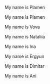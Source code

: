 
My name is Plamen

My name is Plamen

My name is Vova

My name is Nataliia

My name is Ina

My name is Ergyun

My name is Dimitar

My name is Ani
